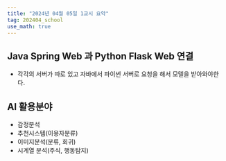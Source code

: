 ```yaml
---
title: "2024년 04월 05일 1교시 요약"
tag: 202404_school
use_math: true
---
```


## Java Spring Web 과 Python Flask Web 연결

- 각각의 서버가 따로 있고 자바에서 파이썬 서버로 요청을 해서 모델을 받아와야한다.

## AI 활용분야

- 감정분석
- 추천시스템(이용자분류)
- 이미지분석(분류, 회귀)
- 시계열 분석(주식, 행동탐지)